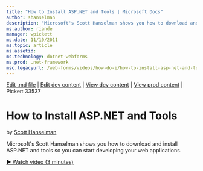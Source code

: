 ```yaml
---
title: "How to Install ASP.NET and Tools | Microsoft Docs"
author: shanselman
description: "Microsoft's Scott Hanselman shows you how to download and install ASP.NET and tools so you can start developing your web applications."
ms.author: riande
manager: wpickett
ms.date: 11/10/2011
ms.topic: article
ms.assetid: 
ms.technology: dotnet-webforms
ms.prod: .net-framework
msc.legacyurl: /web-forms/videos/how-do-i/how-to-install-asp-net-and-tools
---
```

[Edit .md file](C:\Projects\msc\dev\Msc.Www\Web.ASP\App_Data\github\web-forms\videos\how-do-i\how-to-install-asp-net-and-tools.md) | [Edit dev content](http://www.aspdev.net/umbraco#/content/content/edit/26514) | [View dev content](http://docs.aspdev.net/tutorials/web-forms/videos/how-do-i/how-to-install-asp-net-and-tools.html) | [View prod content](http://www.asp.net/web-forms/videos/how-do-i/how-to-install-asp-net-and-tools) | Picker: 33537

How to Install ASP.NET and Tools
====================
by [Scott Hanselman](https://github.com/shanselman)

Microsoft's Scott Hanselman shows you how to download and install ASP.NET and tools so you can start developing your web applications.

[&#9654; Watch video (3 minutes)](https://channel9.msdn.com/Blogs/ASP-NET-Site-Videos/how-to-install-asp-net-and-tools)